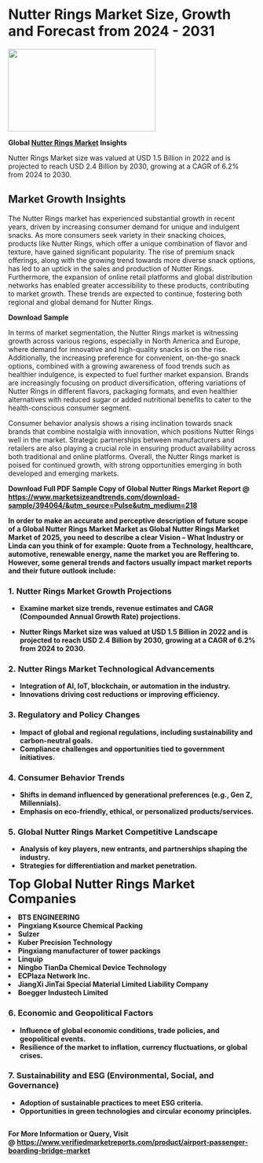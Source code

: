 <H1>Nutter Rings Market Size, Growth and Forecast from 2024 - 2031</H1><img class="aligncenter size-medium wp-image-584254" src="https://thirdeyenews.in/wp-content/uploads/2024/09/Global-Market-Research-300x168.jpeg" alt="" width="300" height="168" /><p><strong>Global&nbsp;<a href="https://www.marketsizeandtrends.com/download-sample/394064/&amp;utm_source=Pulse&amp;utm_medium=218">Nutter Rings Market</a> Insights</strong></p><p>Nutter Rings Market size was valued at USD 1.5 Billion in 2022 and is projected to reach USD 2.4 Billion by 2030, growing at a CAGR of 6.2% from 2024 to 2030.</p><p><h2>Market Growth Insights</h2> <p>The Nutter Rings market has experienced substantial growth in recent years, driven by increasing consumer demand for unique and indulgent snacks. As more consumers seek variety in their snacking choices, products like Nutter Rings, which offer a unique combination of flavor and texture, have gained significant popularity. The rise of premium snack offerings, along with the growing trend towards more diverse snack options, has led to an uptick in the sales and production of Nutter Rings. Furthermore, the expansion of online retail platforms and global distribution networks has enabled greater accessibility to these products, contributing to market growth. These trends are expected to continue, fostering both regional and global demand for Nutter Rings.</p> <p><strong>Download Sample</strong></p> <p>In terms of market segmentation, the Nutter Rings market is witnessing growth across various regions, especially in North America and Europe, where demand for innovative and high-quality snacks is on the rise. Additionally, the increasing preference for convenient, on-the-go snack options, combined with a growing awareness of food trends such as healthier indulgence, is expected to fuel further market expansion. Brands are increasingly focusing on product diversification, offering variations of Nutter Rings in different flavors, packaging formats, and even healthier alternatives with reduced sugar or added nutritional benefits to cater to the health-conscious consumer segment.</p> <p>Consumer behavior analysis shows a rising inclination towards snack brands that combine nostalgia with innovation, which positions Nutter Rings well in the market. Strategic partnerships between manufacturers and retailers are also playing a crucial role in ensuring product availability across both traditional and online platforms. Overall, the Nutter Rings market is poised for continued growth, with strong opportunities emerging in both developed and emerging markets.</p> <p><strong></p><p><span class=""><strong>Download Full PDF Sample Copy of Global Nutter Rings Market Report</strong> @ <a href="https://www.marketsizeandtrends.com/download-sample/394064/&amp;utm_source=Pulse&amp;utm_medium=218" target="_blank">https://www.marketsizeandtrends.com/download-sample/394064/&amp;utm_source=Pulse&amp;utm_medium=218</a></span></p><p>In order to make an accurate and perceptive description of future scope of a Global&nbsp;Nutter Rings Market Market as Global&nbsp;Nutter Rings Market Market of 2025, you need to describe a clear Vision &ndash; What Industry or Linda can you think of for example: Quote from a Technology, healthcare, automotive, renewable energy, name the market you are Reffering to. However, some general trends and factors usually impact market reports and their future outlook include:</p><h3>1.&nbsp;<strong>Nutter Rings Market Growth Projections</strong></h3><ul><li>Examine market size trends, revenue estimates and CAGR (Compounded Annual Growth Rate) projections.</li><li><p>Nutter Rings Market size was valued at USD 1.5 Billion in 2022 and is projected to reach USD 2.4 Billion by 2030, growing at a CAGR of 6.2% from 2024 to 2030.</p></li></ul><h3>2.&nbsp;<strong>Nutter Rings Market Technological Advancements</strong></h3><ul><li>Integration of AI, IoT, blockchain, or automation in the industry.</li><li>Innovations driving cost reductions or improving efficiency.</li></ul><h3>3.&nbsp;<strong>Regulatory and Policy Changes</strong></h3><ul><li>Impact of global and regional regulations, including sustainability and carbon-neutral goals.</li><li>Compliance challenges and opportunities tied to government initiatives.</li></ul><h3>4.&nbsp;<strong>Consumer Behavior Trends</strong></h3><ul><li>Shifts in demand influenced by generational preferences (e.g., Gen Z, Millennials).</li><li>Emphasis on eco-friendly, ethical, or personalized products/services.</li></ul><h3>5.&nbsp;<strong>Global Nutter Rings Market Competitive Landscape</strong></h3><ul><li>Analysis of key players, new entrants, and partnerships shaping the industry.</li><li>Strategies for differentiation and market penetration.</li></ul><p data-pm-slice="1 1 []"><span style="color: inherit; font-family: inherit; font-size: 25px;">Top Global Nutter Rings Market Companies</span></p><div class="" data-test-id=""><p><li>BTS ENGINEERING</li><li> Pingxiang Ksource Chemical Packing</li><li> Sulzer</li><li> Kuber Precision Technology</li><li> Pingxiang manufacturer of tower packings</li><li> Linquip</li><li> Ningbo TianDa Chemical Device Technology</li><li> ECPlaza Network Inc.</li><li> JiangXi JinTai Special Material Limited Liability Company</li><li> Boegger Industech Limited</li></p></div><h3>6.&nbsp;<strong>Economic and Geopolitical Factors</strong></h3><ul><li>Influence of global economic conditions, trade policies, and geopolitical events.</li><li>Resilience of the market to inflation, currency fluctuations, or global crises.</li></ul><h3>7.&nbsp;<strong>Sustainability and ESG (Environmental, Social, and Governance)</strong></h3><ul><li>Adoption of sustainable practices to meet ESG criteria.</li><li>Opportunities in green technologies and circular economy principles.</li></ul><h2><strong style="font-size: 14px;">For More Information or Query, Visit @&nbsp;</strong><a style="background-color: #ffffff; font-size: 14px;" href="https://www.marketsizeandtrends.com/report/nutter-rings-market/" target="_blank">https://www.verifiedmarketreports.com/product/airport-passenger-boarding-bridge-market</a></h2>
